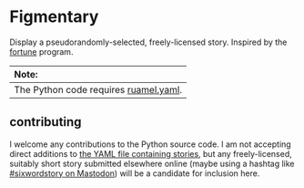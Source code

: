 # Figmentary
Display a pseudorandomly-selected, freely-licensed story. Inspired by the [fortune](https://en.wikipedia.org/wiki/Fortune_(Unix)) program.

| Note:
|:-
| The Python code requires [ruamel.yaml](https://pypi.org/project/ruamel.yaml/).

## contributing
I welcome any contributions to the Python source code. I am not accepting direct additions to [the YAML file containing stories](figmentary.yaml), but any freely-licensed, suitably short story submitted elsewhere online (maybe using a hashtag like [#sixwordstory on Mastodon](https://floss.social/tags/sixwordstory)) will be a candidate for inclusion here.
